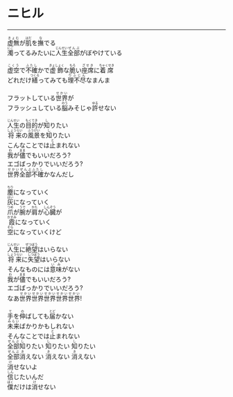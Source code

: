 # ニヒル
---
<lyric>
<ruby>虚無<rt>きょむ</rt></ruby>が<ruby>肌<rt>はだ</rt></ruby>を<ruby>撫<rt>な</rt></ruby>でる<br/>
<ruby>濁<rt>にご</rt></ruby>ってるみたいに<ruby>人生<rt>じんせい</rt></ruby><ruby>全部<rt>ぜんぶ</rt></ruby>がぼやけている<br/>
<br/>
<ruby>虚空<rt>こくう</rt></ruby>で<ruby>不確<rt>ふたし</rt></ruby>かで<ruby>虚飾<rt>きょしょく</rt></ruby>な<ruby>脆<rt>もろ</rt></ruby>い<ruby>座席<rt>ざせき</rt></ruby>に<ruby>着席<rt>ちゃくせき</rt></ruby><br/>
どれだけ<ruby>繕<rt>つくろ</rt></ruby>ってみても<ruby>理不尽<rt>りふじん</rt></ruby>なまんま<br/>
<br/>
フラットしている<ruby>世界<rt>せかい</rt></ruby>が<br/>
フラッシュしている<ruby>脳<rt>のう</rt></ruby>みそじゃ<ruby>許<rt>ゆる</rt></ruby>せない<br/>
<br/>
<ruby>人生<rt>じんせい</rt></ruby>の<ruby>目的<rt>もくてき</rt></ruby>が<ruby>知<rt>し</rt></ruby>りたい<br/>
<ruby>将来<rt>しょうらい</rt></ruby>の<ruby>風景<rt>ふうけい</rt></ruby>を<ruby>知<rt>し</rt></ruby>りたい<br/>
こんなことでは<ruby>止<rt>と</rt></ruby>まれない<br/>
<ruby>我<rt>わ</rt></ruby>が<ruby>儘<rt>まま</rt></ruby>でもいいだろう?<br/>
エゴばっかりでいいだろう?<br/>
<ruby>世界<rt>せかい</rt></ruby><ruby>全部<rt>ぜんぶ</rt></ruby><ruby>不確<rt>ふたし</rt></ruby>かなんだし<br/>
<br/>
<ruby>塵<rt>ちり</rt></ruby>になっていく<br/>
<ruby>灰<rt>はい</rt></ruby>になっていく<br/>
<ruby>爪<rt>つめ</rt></ruby>が<ruby>腕<rt>うで</rt></ruby>が<ruby>肩<rt>かた</rt></ruby>が<ruby>心臓<rt>しんぞう</rt></ruby>が<br/>
<ruby>霞<rt>かすみ</rt></ruby>になっていく<br/>
<ruby>空<rt>そら</rt></ruby>になっていくけど<br/>
<br/>
<ruby>人生<rt>じんせい</rt></ruby>に<ruby>絶望<rt>ぜつぼう</rt></ruby>はいらない<br/>
<ruby>将来<rt>しょうらい</rt></ruby>に<ruby>失望<rt>しつぼう</rt></ruby>はいらない<br/>
そんなものには<ruby>意味<rt>いみ</rt></ruby>がない<br/>
<ruby>我<rt>わ</rt></ruby>が<ruby>儘<rt>まま</rt></ruby>でもいいだろう?<br/>
エゴばっかりでいいだろう?<br/>
なあ<ruby>世界<rt>せかい</rt></ruby><ruby>世界<rt>せかい</rt></ruby><ruby>世界<rt>せかい</rt></ruby><ruby>世界<rt>せかい</rt></ruby><ruby>世界<rt>せかい</rt></ruby>!<br/>
<br/>
<ruby>手<rt>て</rt></ruby>を<ruby>伸<rt>の</rt></ruby>ばしても<ruby>届<rt>とど</rt></ruby>かない<br/>
<ruby>未来<rt>みらい</rt></ruby>ばかりかもしれない<br/>
そんなことでは<ruby>止<rt>と</rt></ruby>まれない<br/>
<ruby>全部<rt>ぜんぶ</rt></ruby><ruby>知<rt>し</rt></ruby>りたい <ruby>知<rt>し</rt></ruby>りたい <ruby>知<rt>し</rt></ruby>りたい<br/>
<ruby>全部<rt>ぜんぶ</rt></ruby><ruby>消<rt>き</rt></ruby>えない <ruby>消<rt>き</rt></ruby>えない <ruby>消<rt>き</rt></ruby>えない<br/>
<ruby>消<rt>け</rt></ruby>せないよ<br/>
<ruby>信<rt>しん</rt></ruby>じたいんだ<br/>
<ruby>僕<rt>ぼく</rt></ruby>だけは<ruby>消<rt>け</rt></ruby>せない<br/>
</lyric>
